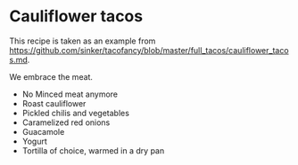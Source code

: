 

# Cauliflower tacos

This recipe is taken as an example from https://github.com/sinker/tacofancy/blob/master/full_tacos/cauliflower_tacos.md.

We embrace the meat.

- No Minced meat anymore
- Roast cauliflower
- Pickled chilis and vegetables
- Caramelized red onions
- Guacamole
- Yogurt
- Tortilla of choice, warmed in a dry pan
